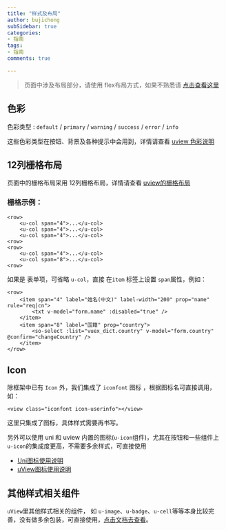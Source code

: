 ```yaml
---
title: "样式及布局"
author: bujichong
subSidebar: true
categories:
- 指南
tags:
- 指南
comments: true

---
```


> 页面中涉及布局部分，请使用 flex布局方式，如果不熟悉请 [点击查看这里](https://www.iflong.top/#/docs\css\2018-0329-flex)

## 色彩

色彩类型 : `default` / `primary` / `warning` / `success` / `error` / `info`

这些色彩类型在按钮、背景及各种提示中会用到，详情请查看 [uview 色彩说明](https://www.uviewui.com/components/color.html)

## 12列栅格布局

页面中的栅格布局采用 12列栅格布局，详情请查看 [uview的栅格布局](https://www.uviewui.com/components/layout.html)

### 栅格示例：

```vue
<row>
	<u-col span="4">...</u-col>
	<u-col span="4">...</u-col>
	<u-col span="4">...</u-col>
<row>
<row>
	<u-col span="4">...</u-col>
	<u-col span="8">...</u-col>
<row>
```

如果是 表单项，可省略 `u-col`，直接 在`item` 标签上设置 `span`属性，例如：

```vue
<row>				
    <item span="4" label="姓名(中文)" label-width="200" prop="name" rule="req|cn">
        <txt v-model="form.name" :disabled="true" />
    </item>
    <item span="8" label="国籍" prop="country">
        <so-select :list="vuex_dict.country" v-model="form.country" @confirm="changeCountry" />
    </item>
</row>
```

## Icon

除框架中已有 `Icon` 外，我们集成了 `iconfont` 图标 ，根据图标名可直接调用，如：

```vue
<view class="iconfont icon-userinfo"></view>
```

这里只集成了图标，具体样式需要再书写。

另外可以使用 uni 和 uview 内置的图标(`u-icon`组件)，尤其在按钮和一些组件上 `u-icon`的集成度更高，不需要多余样式，可直接使用

- [Uni图标使用说明](https://uniapp.dcloud.io/component/icon)
- [uView图标使用说明](https://www.uviewui.com/components/icon.html)

## 其他样式相关组件

`uView`里其他样式相关的组件， 如 `u-image`、`u-badge`、`u-cell`等等本身比较完善，没有做多余包装，可直接使用，[点击文档去查看](https://www.uviewui.com/components/image.html)。

